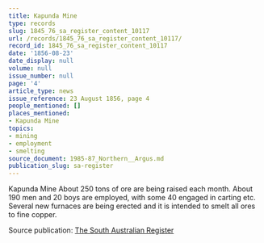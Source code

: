 ```yaml
---
title: Kapunda Mine
type: records
slug: 1845_76_sa_register_content_10117
url: /records/1845_76_sa_register_content_10117/
record_id: 1845_76_sa_register_content_10117
date: '1856-08-23'
date_display: null
volume: null
issue_number: null
page: '4'
article_type: news
issue_reference: 23 August 1856, page 4
people_mentioned: []
places_mentioned:
- Kapunda Mine
topics:
- mining
- employment
- smelting
source_document: 1985-87_Northern__Argus.md
publication_slug: sa-register
---
```


Kapunda Mine About 250 tons of ore are being raised each month.  About 190 men and 20 boys are employed, with some 40 engaged in carting etc.  Several new furnaces are being erected and it is intended to smelt all ores to fine copper.

Source publication: [The South Australian Register](/publications/sa-register/)
